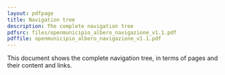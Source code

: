 ```yaml
---
layout: pdfpage
title: Navigation tree
description: The complete navigation tree
pdfsrc: files/openmunicipio_albero_navigazione_v1.1.pdf
pdffile: openmunicipio_albero_navigazione_v1.1.pdf
---
```


This document shows the complete navigation tree, in terms of pages and their content and links.


    
